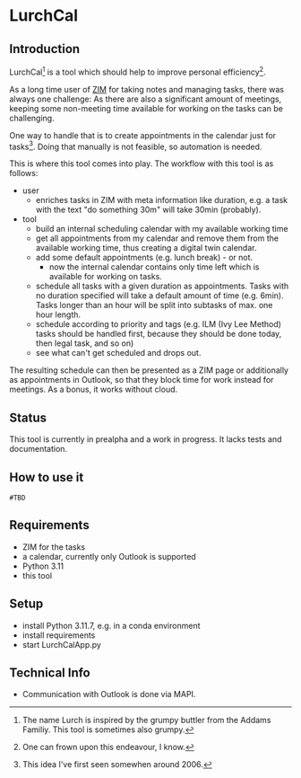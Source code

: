 # LurchCal

## Introduction

LurchCal[^1] is a tool which should help to improve personal efficiency[^2].

As a long time user of [ZIM](https://github.com/zim-desktop-wiki) for taking  notes and managing tasks, there was always one challenge: As there are also a significant amount of meetings, keeping some non-meeting time available for working on the tasks can be challenging.

One way to handle that is to create appointments in the calendar just for tasks[^3]. Doing that manually is not feasible, so automation is needed.

This is where this tool comes into play. The workflow with this tool is as follows:

- user
  - enriches tasks in ZIM with meta information like duration, e.g. a task with the text "do something 30m" will take 30min (probably).
- tool
  - build an internal scheduling calendar with my available working time
  - get all appointments from my calendar and remove them from the available working time, thus creating a digital twin calendar.
  - add some default appointments (e.g. lunch break) - or not.
    - now the internal calendar contains only time left which is available for working on tasks.
  - schedule all tasks with a given duration as appointments. Tasks with no duration specified will take a default amount of time (e.g. 6min). Tasks longer than an hour will be split into subtasks of max. one hour length.
  - schedule according to priority and tags (e.g. ILM (Ivy Lee Method) tasks should be handled first, because they should be done today, then legal task, and so on)
  - see what can't get scheduled and drops out.

The resulting schedule can then be presented as a ZIM page or additionally as appointments in Outlook, so that they block time for work instead for meetings.
As a bonus, it works without cloud.

## Status

This tool is currently in prealpha and a work in progress. It lacks tests and documentation.

## How to use it

    #TBD

## Requirements

- ZIM for the tasks
- a calendar, currently only Outlook is supported
- Python 3.11
- this tool

## Setup

- install Python 3.11.7, e.g. in a conda environment
- install requirements
- start LurchCalApp.py

## Technical Info

- Communication with Outlook is done via MAPI.

[^1]: The name Lurch is inspired by the grumpy buttler from the Addams Familiy. This tool is sometimes also grumpy.

[^2]: One can frown upon this endeavour, I know.

[^3]: This idea I've first seen somewhen around 2006.
